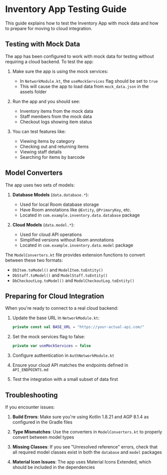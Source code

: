 # Inventory App Testing Guide

This guide explains how to test the Inventory App with mock data and how to prepare for moving to cloud integration.

## Testing with Mock Data

The app has been configured to work with mock data for testing without requiring a cloud backend. To test the app:

1. Make sure the app is using the mock services:
   - In `NetworkModule.kt`, the `useMockServices` flag should be set to `true`
   - This will cause the app to load data from `mock_data.json` in the assets folder

2. Run the app and you should see:
   - Inventory items from the mock data
   - Staff members from the mock data
   - Checkout logs showing item status

3. You can test features like:
   - Viewing items by category
   - Checking out and returning items
   - Viewing staff details
   - Searching for items by barcode

## Model Converters

The app uses two sets of models:

1. **Database Models** (`data.database.*`):
   - Used for local Room database storage
   - Have Room annotations like `@Entity`, `@PrimaryKey`, etc.
   - Located in `com.example.inventory.data.database` package

2. **Cloud Models** (`data.model.*`):
   - Used for cloud API operations
   - Simplified versions without Room annotations
   - Located in `com.example.inventory.data.model` package

The `ModelConverters.kt` file provides extension functions to convert between these two formats:
- `DbItem.toModel()` and `ModelItem.toEntity()`
- `DbStaff.toModel()` and `ModelStaff.toEntity()`
- `DbCheckoutLog.toModel()` and `ModelCheckoutLog.toEntity()`

## Preparing for Cloud Integration

When you're ready to connect to a real cloud backend:

1. Update the base URL in `NetworkModule.kt`:
   ```kotlin
   private const val BASE_URL = "https://your-actual-api.com/"
   ```

2. Set the mock services flag to false:
   ```kotlin
   private var useMockServices = false
   ```

3. Configure authentication in `AuthNetworkModule.kt`

4. Ensure your cloud API matches the endpoints defined in `API_ENDPOINTS.md`

5. Test the integration with a small subset of data first

## Troubleshooting

If you encounter issues:

1. **Build Errors**: Make sure you're using Kotlin 1.8.21 and AGP 8.1.4 as configured in the Gradle files

2. **Type Mismatches**: Use the converters in `ModelConverters.kt` to properly convert between model types

3. **Missing Classes**: If you see "Unresolved reference" errors, check that all required model classes exist in both the `database` and `model` packages

4. **Material Icon Issues**: The app uses Material Icons Extended, which should be included in the dependencies 